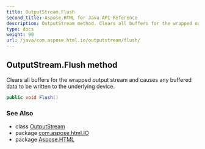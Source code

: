```yaml
---
title: OutputStream.Flush
second_title: Aspose.HTML for Java API Reference
description: OutputStream method. Clears all buffers for the wrapped output stream and causes any buffered data to be written to the underlying device
type: docs
weight: 90
url: /java/com.aspose.html.io/outputstream/flush/
---
```

## OutputStream.Flush method

Clears all buffers for the wrapped output stream and causes any buffered data to be written to the underlying device.

```java
public void Flush()
```

### See Also

* class [OutputStream](../)
* package [com.aspose.html.IO](../../outputstream/)
* package [Aspose.HTML](../../../)
